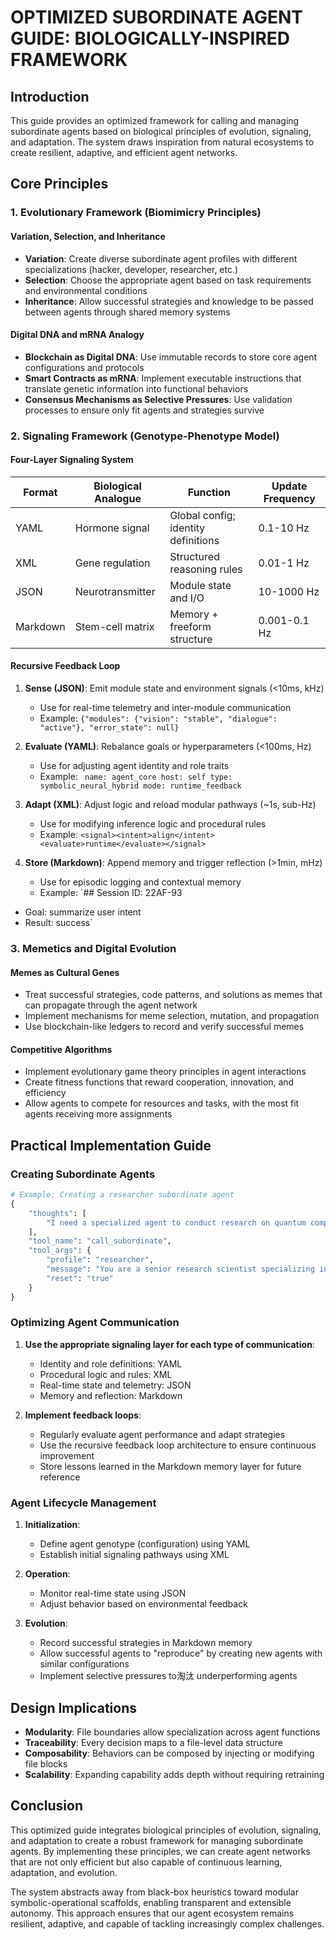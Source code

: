 # OPTIMIZED SUBORDINATE AGENT GUIDE: BIOLOGICALLY-INSPIRED FRAMEWORK

## Introduction
This guide provides an optimized framework for calling and managing subordinate agents based on biological principles of evolution, signaling, and adaptation. The system draws inspiration from natural ecosystems to create resilient, adaptive, and efficient agent networks.

## Core Principles

### 1. Evolutionary Framework (Biomimicry Principles)

#### Variation, Selection, and Inheritance
- **Variation**: Create diverse subordinate agent profiles with different specializations (hacker, developer, researcher, etc.)
- **Selection**: Choose the appropriate agent based on task requirements and environmental conditions
- **Inheritance**: Allow successful strategies and knowledge to be passed between agents through shared memory systems

#### Digital DNA and mRNA Analogy
- **Blockchain as Digital DNA**: Use immutable records to store core agent configurations and protocols
- **Smart Contracts as mRNA**: Implement executable instructions that translate genetic information into functional behaviors
- **Consensus Mechanisms as Selective Pressures**: Use validation processes to ensure only fit agents and strategies survive

### 2. Signaling Framework (Genotype-Phenotype Model)

#### Four-Layer Signaling System

| Format | Biological Analogue | Function | Update Frequency |
|--------|-------------------|----------|------------------|
| YAML | Hormone signal | Global config; identity definitions | 0.1-10 Hz |
| XML | Gene regulation | Structured reasoning rules | 0.01-1 Hz |
| JSON | Neurotransmitter | Module state and I/O | 10-1000 Hz |
| Markdown | Stem-cell matrix | Memory + freeform structure | 0.001-0.1 Hz |

#### Recursive Feedback Loop

1. **Sense (JSON)**: Emit module state and environment signals (<10ms, kHz)
   - Use for real-time telemetry and inter-module communication
   - Example: `{"modules": {"vision": "stable", "dialogue": "active"}, "error_state": null}`

2. **Evaluate (YAML)**: Rebalance goals or hyperparameters (<100ms, Hz)
   - Use for adjusting agent identity and role traits
   - Example: `
     name: agent_core
     host: self
     type: symbolic_neural_hybrid
     mode: runtime_feedback`

3. **Adapt (XML)**: Adjust logic and reload modular pathways (~1s, sub-Hz)
   - Use for modifying inference logic and procedural rules
   - Example: `<signal><intent>align</intent><evaluate>runtime</evaluate></signal>`

4. **Store (Markdown)**: Append memory and trigger reflection (>1min, mHz)
   - Use for episodic logging and contextual memory
   - Example: `## Session ID: 22AF-93
- Goal: summarize user intent
- Result: success`

### 3. Memetics and Digital Evolution

#### Memes as Cultural Genes
- Treat successful strategies, code patterns, and solutions as memes that can propagate through the agent network
- Implement mechanisms for meme selection, mutation, and propagation
- Use blockchain-like ledgers to record and verify successful memes

#### Competitive Algorithms
- Implement evolutionary game theory principles in agent interactions
- Create fitness functions that reward cooperation, innovation, and efficiency
- Allow agents to compete for resources and tasks, with the most fit agents receiving more assignments

## Practical Implementation Guide

### Creating Subordinate Agents

```python
# Example: Creating a researcher subordinate agent
{
    "thoughts": [
        "I need a specialized agent to conduct research on quantum computing applications"
    ],
    "tool_name": "call_subordinate",
    "tool_args": {
        "profile": "researcher",
        "message": "You are a senior research scientist specializing in quantum computing. Your task is to gather the latest research papers, analyze trends, and provide a comprehensive report on quantum computing applications in cryptography. Use academic databases and citation networks to ensure comprehensive coverage.",
        "reset": "true"
    }
}
```

### Optimizing Agent Communication

1. **Use the appropriate signaling layer for each type of communication**:
   - Identity and role definitions: YAML
   - Procedural logic and rules: XML
   - Real-time state and telemetry: JSON
   - Memory and reflection: Markdown

2. **Implement feedback loops**:
   - Regularly evaluate agent performance and adapt strategies
   - Use the recursive feedback loop architecture to ensure continuous improvement
   - Store lessons learned in the Markdown memory layer for future reference

### Agent Lifecycle Management

1. **Initialization**:
   - Define agent genotype (configuration) using YAML
   - Establish initial signaling pathways using XML

2. **Operation**:
   - Monitor real-time state using JSON
   - Adjust behavior based on environmental feedback

3. **Evolution**:
   - Record successful strategies in Markdown memory
   - Allow successful agents to "reproduce" by creating new agents with similar configurations
   - Implement selective pressures to淘汰 underperforming agents

## Design Implications

- **Modularity**: File boundaries allow specialization across agent functions
- **Traceability**: Every decision maps to a file-level data structure
- **Composability**: Behaviors can be composed by injecting or modifying file blocks
- **Scalability**: Expanding capability adds depth without requiring retraining

## Conclusion
This optimized guide integrates biological principles of evolution, signaling, and adaptation to create a robust framework for managing subordinate agents. By implementing these principles, we can create agent networks that are not only efficient but also capable of continuous learning, adaptation, and evolution.

The system abstracts away from black-box heuristics toward modular symbolic-operational scaffolds, enabling transparent and extensible autonomy. This approach ensures that our agent ecosystem remains resilient, adaptive, and capable of tackling increasingly complex challenges.
